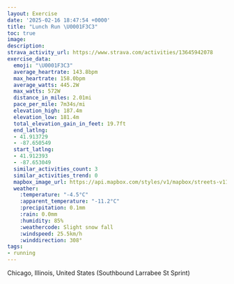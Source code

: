```yaml
---
layout: Exercise
date: '2025-02-16 18:47:54 +0000'
title: "Lunch Run \U0001F3C3"
toc: true
image:
description:
strava_activity_url: https://www.strava.com/activities/13645942078
exercise_data:
  emoji: "\U0001F3C3"
  average_heartrate: 143.8bpm
  max_heartrate: 158.0bpm
  average_watts: 445.2W
  max_watts: 572W
  distance_in_miles: 2.01mi
  pace_per_mile: 7m34s/mi
  elevation_high: 187.4m
  elevation_low: 181.4m
  total_elevation_gain_in_feet: 19.7ft
  end_latlng:
  - 41.913729
  - -87.650549
  start_latlng:
  - 41.912393
  - -87.653049
  similar_activities_count: 3
  similar_activities_trend: 0
  mapbox_image_url: https://api.mapbox.com/styles/v1/mapbox/streets-v11/static/path-5+787af2-1.0(cmy~Fdw~uOu%40Bg%40Fk%40Cq%40%40qBH%7BDBcABSDc%40CeADo%40G%7BCNe%40CmA%40s%40HmA%3FSCg%40%3FaAF_AASDaA%3FCAOqBEkBFsAA_ADi%40CeBBWGkA%40kACkCKwC%3FgCEeAFeBGmEBgBCyBBcACmA%40i%40JILAv%40CrA%3Fj%40EbA%3Fz%40EpA%3Fx%40GlBB~BE%5E%40vEItFCxDMjA%40lBGVBBNG%7C%40BzDCj%40BZA~A%40t%40Ad%40%40rCJhBEvA%40%60%40GZBn%40Ab%40),pin-s-s+e5b22e(-87.65315,41.91458),pin-s-f+89ae00(-87.64863,41.91379000000002)/auto/800x800?access_token=pk.eyJ1Ijoiam9zaGJlY2ttYW4iLCJhIjoiY205eWR2aDd1MWZ6djJrbXc4a3M0bWZleiJ9.XiG9OWkNcZk2QzjJbxLB4A
  weather:
    :temperature: "-4.5°C"
    :apparent_temperature: "-11.2°C"
    :precipitation: 0.1mm
    :rain: 0.0mm
    :humidity: 85%
    :weathercode: Slight snow fall
    :windspeed: 25.5km/h
    :winddirection: 308°
tags:
- running
---
```

Chicago, Illinois, United States (Southbound Larrabee St Sprint)
